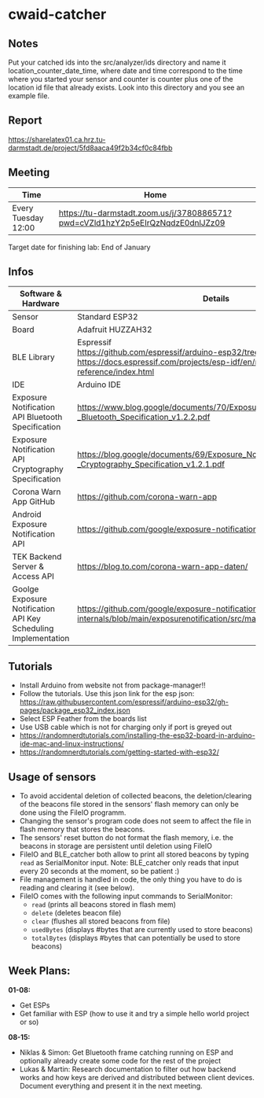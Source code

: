 # cwaid-catcher
## Notes
Put your catched ids into the src/analyzer/ids directory and name it location_counter_date_time, where date and time correspond to the time where you started your sensor and counter is counter plus one of the location id file that already exists. Look into this directory and you see an example file.

## Report
https://sharelatex01.ca.hrz.tu-darmstadt.de/project/5fd8aaca49f2b34cf0c84fbb

## Meeting
Time | Home
------------ | -------------
Every Tuesday 12:00 | https://tu-darmstadt.zoom.us/j/3780886571?pwd=cVZld1hzY2p5eEIrQzNqdzE0dnlJZz09

Target date for finishing lab: End of January

## Infos
 Software & Hardware  | Details
------------ | -------------
Sensor | Standard ESP32
Board | Adafruit HUZZAH32
BLE Library | Espressif<br>https://github.com/espressif/arduino-esp32/tree/master/libraries/BLE<br>https://docs.espressif.com/projects/esp-idf/en/release-v4.1/api-reference/index.html
IDE | Arduino IDE
Exposure Notification API Bluetooth Specification | https://www.blog.google/documents/70/Exposure_Notification_-_Bluetooth_Specification_v1.2.2.pdf
Exposure Notification API Cryptography Specification | https://blog.google/documents/69/Exposure_Notification_-_Cryptography_Specification_v1.2.1.pdf
Corona Warn App GitHub | https://github.com/corona-warn-app
Android Exposure Notification API | https://github.com/google/exposure-notifications-android
TEK Backend Server & Access API | https://blog.to.com/corona-warn-app-daten/
Goolge Exposure Notification API Key Scheduling Implementation | https://github.com/google/exposure-notifications-internals/blob/main/exposurenotification/src/main/cpp/matching_helper.cc


## Tutorials
 - Install Arduino from website not from package-manager!!
 - Follow the tutorials. Use this json link for the esp json: https://raw.githubusercontent.com/espressif/arduino-esp32/gh-pages/package_esp32_index.json
 - Select ESP Feather from the boards list
 - Use USB cable which is not for charging only if port is greyed out
 - https://randomnerdtutorials.com/installing-the-esp32-board-in-arduino-ide-mac-and-linux-instructions/
 - https://randomnerdtutorials.com/getting-started-with-esp32/

## Usage of sensors
- To avoid accidental deletion of collected beacons, the deletion/clearing of the beacons file stored in the sensors' flash memory can only be done using the FileIO programm.
- Changing the sensor's program code does not seem to affect the file in flash memory that stores the beacons.
- The sensors' reset button do not format the flash memory, i.e. the beacons in storage are persistent until deletion using FileIO
- FileIO and BLE_catcher both allow to print all stored beacons by typing `read` as SerialMonitor input. Note: BLE_catcher only reads that input every 20 seconds at the moment, so be patient :)
- File management is handled in code, the only thing you have to do is reading and clearing it (see below).
- FileIO comes with the following input commands to SerialMonitor: 
  - `read` (prints all beacons stored in flash mem)
  - `delete` (deletes beacon file)
  - `clear` (flushes all stored beacons from file)
  - `usedBytes` (displays #bytes that are currently used to store beacons)
  - `totalBytes` (displays #bytes that can potentially be used to store beacons)

## Week Plans:

**01-08:**
* Get ESPs
* Get familiar with ESP (how to use it and try a simple hello world project or so)

**08-15:**
* Niklas & Simon: Get Bluetooth frame catching running on ESP and optionally already create some code for the rest of the project
* Lukas & Martin: Research documentation to filter out how backend works and how keys are derived and distributed between client devices. Document everything and present it in the next meeting.

